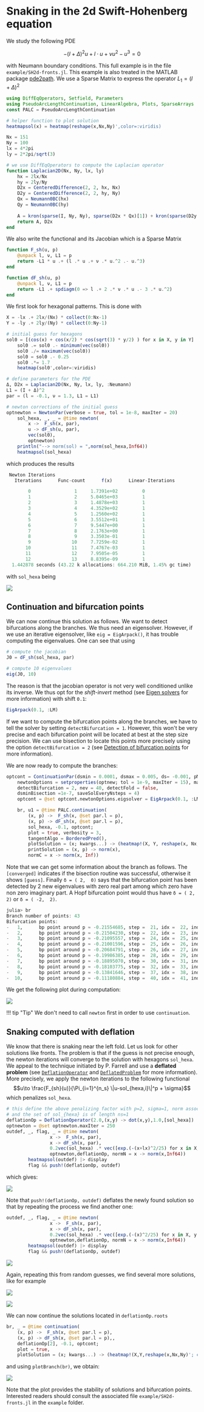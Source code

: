 # Snaking in the 2d Swift-Hohenberg equation
We study the following PDE

$$-(I+\Delta)^2 u+l\cdot u +\nu u^2-u^3 = 0$$

with Neumann boundary conditions. This full example is in the file `example/SH2d-fronts.jl`. This example is also treated in the MATLAB package [pde2path](http://www.staff.uni-oldenburg.de/hannes.uecker/pde2path/). We use a Sparse Matrix to express the operator $L_1=(I+\Delta)^2$

```julia
using DiffEqOperators, Setfield, Parameters
using PseudoArcLengthContinuation, LinearAlgebra, Plots, SparseArrays
const PALC = PseudoArcLengthContinuation

# helper function to plot solution
heatmapsol(x) = heatmap(reshape(x,Nx,Ny)',color=:viridis)

Nx = 151
Ny = 100
lx = 4*2pi
ly = 2*2pi/sqrt(3)

# we use DiffEqOperators to compute the Laplacian operator
function Laplacian2D(Nx, Ny, lx, ly)
	hx = 2lx/Nx
	hy = 2ly/Ny
	D2x = CenteredDifference(2, 2, hx, Nx)
	D2y = CenteredDifference(2, 2, hy, Ny)
	Qx = Neumann0BC(hx)
	Qy = Neumann0BC(hy)
	
	A = kron(sparse(I, Ny, Ny), sparse(D2x * Qx)[1]) + kron(sparse(D2y * Qy)[1], sparse(I, Nx, Nx))
	return A, D2x
end
```
We also write the functional and its Jacobian which is a Sparse Matrix

```julia
function F_sh(u, p)
	@unpack l, ν, L1 = p
	return -L1 * u .+ (l .* u .+ ν .* u.^2 .- u.^3)
end

function dF_sh(u, p)
	@unpack l, ν, L1 = p
	return -L1 .+ spdiagm(0 => l .+ 2 .* ν .* u .- 3 .* u.^2)
end
```

We first look for hexagonal patterns. This is done with

```julia
X = -lx .+ 2lx/(Nx) * collect(0:Nx-1)
Y = -ly .+ 2ly/(Ny) * collect(0:Ny-1)

# initial guess for hexagons
sol0 = [(cos(x) + cos(x/2) * cos(sqrt(3) * y/2) ) for x in X, y in Y]
	sol0 .= sol0 .- minimum(vec(sol0))
	sol0 ./= maximum(vec(sol0))
	sol0 = sol0 .- 0.25
	sol0 .*= 1.7
	heatmap(sol0',color=:viridis)

# define parameters for the PDE
Δ, D2x = Laplacian2D(Nx, Ny, lx, ly, :Neumann)
L1 = (I + Δ)^2
par = (l = -0.1, ν = 1.3, L1 = L1)

# newton corrections of the initial guess
optnewton = NewtonPar(verbose = true, tol = 1e-8, maxIter = 20)
	sol_hexa, _, _ = @time newton(
		x ->  F_sh(x, par),
		u -> dF_sh(u, par),
		vec(sol0),
		optnewton)
	println("--> norm(sol) = ",norm(sol_hexa,Inf64))
	heatmapsol(sol_hexa)
```
which produces the results

```julia
 Newton Iterations 
   Iterations      Func-count      f(x)      Linear-Iterations

        0                1     1.7391e+02         0
        1                2     5.0465e+03         1
        2                3     1.4878e+03         1
        3                4     4.3529e+02         1
        4                5     1.2560e+02         1
        5                6     3.5512e+01         1
        6                7     9.5447e+00         1
        7                8     2.1763e+00         1
        8                9     3.3503e-01         1
        9               10     7.7259e-02         1
       10               11     7.4767e-03         1
       11               12     7.9505e-05         1
       12               13     8.8395e-09         1
  1.442878 seconds (43.22 k allocations: 664.210 MiB, 1.45% gc time)
```

with `sol_hexa` being

![](sh2dhexa.png)

## Continuation and bifurcation points

We can now continue this solution as follows. We want to detect bifurcations along the branches. We thus need an eigensolver. However, if we use an iterative eigensolver, like `eig = EigArpack()`, it has trouble computing the eigenvalues. One can see that using 

```julia
# compute the jacobian
J0 = dF_sh(sol_hexa, par)

# compute 10 eigenvalues
eig(J0, 10)
```

The reason is that the jacobian operator is not very well conditioned unlike its inverse. We thus opt for the *shift-invert* method (see [Eigen solvers](@ref) for more information) with shift `0.1`:

```julia
EigArpack(0.1, :LM)
```

If we want to compute the bifurcation points along the branches, we have to tell the solver by setting `detectBifurcation = 1`. However, this won't be very precise and each bifurcation point will be located at best at the step size precision. We can use bisection to locate this points more precisely using the option `detectBifurcation = 2` (see [Detection of bifurcation points](@ref) for more information).

We are now ready to compute the branches:

```julia
optcont = ContinuationPar(dsmin = 0.0001, dsmax = 0.005, ds= -0.001, pMax = 0.00, pMin = -1.0,
	newtonOptions = setproperties(optnew; tol = 1e-9, maxIter = 15), maxSteps = 125,
	detectBifurcation = 2, nev = 40, detectFold = false, 
	dsminBisection =1e-7, saveSolEveryNsteps = 4)
	optcont = @set optcont.newtonOptions.eigsolver = EigArpack(0.1, :LM)

	br, u1 = @time PALC.continuation(
		(x, p) ->  F_sh(x, @set par.l = p),
		(x, p) -> dF_sh(x, @set par.l = p),
		sol_hexa, -0.1, optcont;
		plot = true, verbosity = 3,
		tangentAlgo = BorderedPred(),
		plotSolution = (x; kwargs...) -> (heatmap!(X, Y, reshape(x, Nx, Ny)'; color=:viridis, label="", kwargs...);ylims!(-1,1,subplot=4);xlims!(-.5,.3,subplot=4)),
		printSolution = (x, p) -> norm(x),
		normC = x -> norm(x, Inf))
```

Note that we can get some information about the branch as follows. The `[converged]` indicates if the bisection routine was successful, otherwise it shows `[guess]`. Finally `δ = ( 2,  0)` says that the bifurcation point has been detected by 2 new eigenvalues with zero real part among which zero have non zero imaginary part. A Hopf bifurcation point would thus have `δ = ( 2,  2)` or `δ = ( -2,  2)`.

```julia
julia> br
Branch number of points: 43
Bifurcation points:
-   1,      bp point around p ≈ -0.21554685, step =  21, idx =  22, ind_bif =   1 [converged], δ = ( 1,  0)
-   2,      bp point around p ≈ -0.21504230, step =  22, idx =  23, ind_bif =   3 [converged], δ = ( 2,  0)
-   3,      bp point around p ≈ -0.21095557, step =  24, idx =  25, ind_bif =   5 [converged], δ = ( 2,  0)
-   4,      bp point around p ≈ -0.21001596, step =  25, idx =  26, ind_bif =   6 [converged], δ = ( 1,  0)
-   5,      bp point around p ≈ -0.20684791, step =  26, idx =  27, ind_bif =   8 [converged], δ = ( 2,  0)
-   6,      bp point around p ≈ -0.19986385, step =  28, idx =  29, ind_bif =   9 [converged], δ = ( 1,  0)
-   7,      bp point around p ≈ -0.18895070, step =  30, idx =  31, ind_bif =  10 [converged], δ = ( 1,  0)
-   8,      bp point around p ≈ -0.18103775, step =  32, idx =  33, ind_bif =  11 [converged], δ = ( 1,  0)
-   9,      bp point around p ≈ -0.13841646, step =  37, idx =  38, ind_bif =  10 [converged], δ = (-2,  0)
-  10,      bp point around p ≈ -0.11180884, step =  40, idx =  41, ind_bif =   9 [converged], δ = (-1,  0)
```

We get the following plot during computation:

![](sh2dbrhexa.png)

!!! tip "Tip"
    We don't need to call `newton` first in order to use `continuation`.

## Snaking computed with deflation

We know that there is snaking near the left fold. Let us look for other solutions like fronts. The problem is that if the guess is not precise enough, the newton iterations will converge to the solution with hexagons `sol_hexa`. We appeal to the technique initiated by P. Farrell and use a **deflated problem** (see [`DeflationOperator`](@ref) and [`DeflatedProblem`](@ref) for more information). More precisely, we apply the newton iterations to the following functional $$u\to \frac{F_{sh}(u)}{\Pi_{i=1}^{n_s} \|u-sol_{hexa,i}\|^p + \sigma}$$
which penalizes `sol_hexa`.

```julia
# this define the above penalizing factor with p=2, sigma=1, norm associated to dot
# and the set of sol_{hexa} is of length ns=1
deflationOp = DeflationOperator(2.0,(x,y) -> dot(x,y),1.0,[sol_hexa])
optnewton = @set optnewton.maxIter = 250
outdef, _, flag, _ = @time newton(
				x ->  F_sh(x, par),
				x -> dF_sh(x, par),
				0.2vec(sol_hexa) .* vec([exp.(-(x+lx)^2/25) for x in X, y in Y]),
				optnewton,deflationOp, normN = x -> norm(x,Inf64))
		heatmapsol(outdef) |> display
		flag && push!(deflationOp, outdef)
```
which gives:

![](sh2dfrontleft.png)

Note that `push!(deflationOp, outdef)` deflates the newly found solution so that by repeating the process we find another one:

```julia
outdef, _, flag, _ = @time newton(
				x ->  F_sh(x, par),
				x -> dF_sh(x, par),
				0.2vec(sol_hexa) .* vec([exp.(-(x)^2/25) for x in X, y in Y]),
				optnewton,deflationOp, normN = x -> norm(x,Inf64))
		heatmapsol(outdef) |> display
		flag && push!(deflationOp, outdef)
```

![](sh2dfrontmiddle.png)

Again, repeating this from random guesses, we find several more solutions, like for example

![](sh2dsol4.png)

![](sh2dsol5.png)

We can now continue the solutions located in `deflationOp.roots`

```julia
br, _ = @time continuation(
	(x, p) ->  F_sh(x, @set par.l = p),
	(x, p) -> dF_sh(x, @set par.l = p),,
	deflationOp[2], -0.1, optcont;
	plot = true, 
	plotSolution = (x; kwargs...) -> (heatmap!(X,Y,reshape(x,Nx,Ny)'; color=:viridis, label="", kwargs...)))
```

and using `plotBranch(br)`, we obtain:

![](sh2dbranches.png)

Note that the plot provides the stability of solutions and bifurcation points. Interested readers should consult the associated file `example/SH2d-fronts.jl` in the `example` folder.